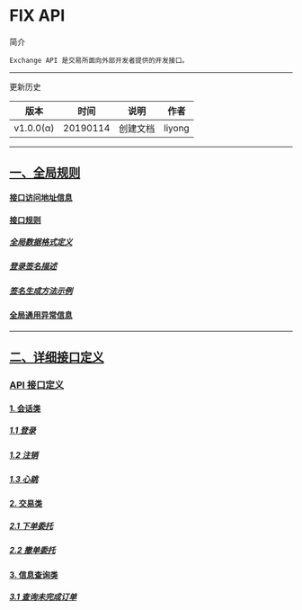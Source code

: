 # FIX API

简介

```
Exchange API 是交易所面向外部开发者提供的开发接口。
```

------

更新历史

| 版本        | 时间       | 说明   | 作者     |
| --------- | -------- | ---- | ------ |
| v1.0.0(α) | 20190114 | 创建文档 | liyong |

------

## [一、全局规则](https://github.com/coinsuper-premium/FIX_API_docs/wiki#%E4%B8%80%E5%85%A8%E5%B1%80%E8%A7%84%E5%88%99)

#### [接口访问地址信息](https://github.com/coinsuper-premium/FIX_API_docs/wiki#%E6%8E%A5%E5%8F%A3%E8%AE%BF%E9%97%AE%E5%9C%B0%E5%9D%80%E4%BF%A1%E6%81%AF)

#### [接口规则](https://github.com/coinsuper-premium/FIX_API_docs/wiki#%E6%8E%A5%E5%8F%A3%E8%A7%84%E5%88%99)

##### [全局数据格式定义](https://github.com/coinsuper-premium/FIX_API_docs/wiki#%E5%85%A8%E5%B1%80%E6%95%B0%E6%8D%AE%E6%A0%BC%E5%BC%8F%E5%AE%9A%E4%B9%89)

##### [登录签名描述](https://github.com/coinsuper-premium/FIX_API_docs/wiki#%E7%99%BB%E5%BD%95%E7%AD%BE%E5%90%8D%E6%8F%8F%E8%BF%B0) 

#####  [签名生成方法示例](https://github.com/coinsuper-premium/FIX_API_docs/wiki#%E7%AD%BE%E5%90%8D%E7%94%9F%E6%88%90%E6%96%B9%E6%B3%95%E7%A4%BA%E4%BE%8B) 

####  [全局通用异常信息](https://github.com/coinsuper-premium/FIX_API_docs/wiki#%E5%85%A8%E5%B1%80%E9%80%9A%E7%94%A8%E5%BC%82%E5%B8%B8%E4%BF%A1%E6%81%AF) 

------

## [二、详细接口定义](https://github.com/coinsuper-premium/FIX_API_docs/wiki#%E4%BA%8C%E8%AF%A6%E7%BB%86%E6%8E%A5%E5%8F%A3%E5%AE%9A%E4%B9%89)

### [API 接口定义](https://github.com/coinsuper-premium/FIX_API_docs/wiki#api-%E6%8E%A5%E5%8F%A3%E5%AE%9A%E4%B9%89)

#### [1. 会话类](https://github.com/coinsuper-premium/FIX_API_docs/wiki#1-%E4%BC%9A%E8%AF%9D%E7%B1%BB)

##### [1.1 登录](https://github.com/coinsuper-premium/FIX_API_docs/wiki#11-%E7%99%BB%E5%BD%95)

##### [1.2 注销](https://github.com/coinsuper-premium/FIX_API_docs/wiki#12-%E6%B3%A8%E9%94%80)

##### [1.3 心跳](https://github.com/coinsuper-premium/FIX_API_docs/wiki#13-%E5%BF%83%E8%B7%B3)

#### [2. 交易类](https://github.com/coinsuper-premium/FIX_API_docs/wiki#2-%E4%BA%A4%E6%98%93%E7%B1%BB)

##### [2.1 下单委托](https://github.com/coinsuper-premium/FIX_API_docs/wiki#21-%E4%B8%8B%E5%8D%95%E5%A7%94%E6%89%98)

##### [2.2 撤单委托](https://github.com/coinsuper-premium/FIX_API_docs/wiki#22-%E6%92%A4%E5%8D%95%E5%A7%94%E6%89%98)

#### [3. 信息查询类](https://github.com/coinsuper-premium/FIX_API_docs/wiki#3-%E4%BF%A1%E6%81%AF%E6%9F%A5%E8%AF%A2%E7%B1%BB)

##### [3.1 查询未完成订单](https://github.com/coinsuper-premium/FIX_API_docs/wiki#31-%E6%9F%A5%E8%AF%A2%E6%9C%AA%E5%AE%8C%E6%88%90%E8%AE%A2%E5%8D%95)
